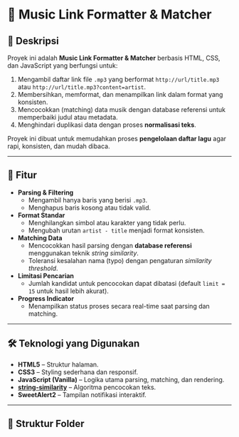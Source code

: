 # 🎵 Music Link Formatter & Matcher

## 📌 Deskripsi
Proyek ini adalah **Music Link Formatter & Matcher** berbasis HTML, CSS, dan JavaScript yang berfungsi untuk:
1. Mengambil daftar link file `.mp3` yang berformat `http://url/title.mp3` atau `http://url/title.mp3?content=artist`.
2. Membersihkan, memformat, dan menampilkan link dalam format yang konsisten.
3. Mencocokkan (matching) data musik dengan database referensi untuk memperbaiki judul atau metadata.
4. Menghindari duplikasi data dengan proses **normalisasi teks**.

Proyek ini dibuat untuk memudahkan proses **pengelolaan daftar lagu** agar rapi, konsisten, dan mudah dibaca.

---

## 🚀 Fitur
- **Parsing & Filtering**
  - Mengambil hanya baris yang berisi `.mp3`.
  - Menghapus baris kosong atau tidak valid.
- **Format Standar**
  - Menghilangkan simbol atau karakter yang tidak perlu.
  - Mengubah urutan `artist - title` menjadi format konsisten.
- **Matching Data**
  - Mencocokkan hasil parsing dengan **database referensi** menggunakan teknik *string similarity*.
  - Toleransi kesalahan nama (typo) dengan pengaturan *similarity threshold*.
- **Limitasi Pencarian**
  - Jumlah kandidat untuk pencocokan dapat dibatasi (default `limit = 15` untuk hasil lebih akurat).
- **Progress Indicator**
  - Menampilkan status proses secara real-time saat parsing dan matching.

---

## 🛠 Teknologi yang Digunakan
- **HTML5** – Struktur halaman.
- **CSS3** – Styling sederhana dan responsif.
- **JavaScript (Vanilla)** – Logika utama parsing, matching, dan rendering.
- **[string-similarity](https://www.npmjs.com/package/string-similarity)** – Algoritma pencocokan teks.
- **SweetAlert2** – Tampilan notifikasi interaktif.

---

## 📂 Struktur Folder
